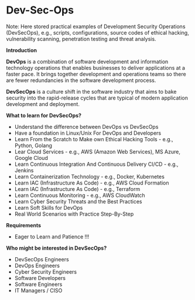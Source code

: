 # Dev-Sec-Ops
Note: Here stored practical examples of Development Security Operations (DevSecOps), e.g., scripts, configurations, source codes of ethical hacking, vulnerability scanning, penetration testing and threat analysis.

**Introduction**

**DevOps** is a combination of software development and information technology operations that enables businesses to deliver applications at a faster pace. It brings together development and operations teams so there are fewer redundancies in the software development process.

**DevSecOps** is a culture shift in the software industry that aims to bake security into the rapid-release cycles that are typical of modern application development and deployment.

**What to learn for DevSecOps?**
- Understand the difference between DevOps vs DevSecOps
- Have a foundation in Linux/Unix For DevOps and Developers
- Learn From the Scratch to Make own Ethical Hacking Tools - e.g., Python, Golang
- Lear Cloud Services - e.g., AWS (Amazon Web Services), MS Azure, Google Cloud
- Learn Continuous Integration And Continuous Delivery CI/CD - e.g., Jenkins
- Learn Containerization Technology - e.g., Docker, Kubernetes
- Learn IAC (Infrastructure As Code) - e.g., AWS Cloud Formation
- Learn IAC (Infrastructure As Code) - e.g., Terraform
- Learn Continuous Monitoring - e.g., AWS CloudWatch
- Learn Cyber Security Threats and the Best Practices
- Learn Soft Skills for DevOps
- Real World Scenarios with Practice Step-By-Step

**Requirements**
- Eager to Learn and Patience !!!

**Who might be interested in DevSecOps?**
- DevSecOps Engineers
- DevOps Engineers
- Cyber Security Engineers
- Software Developers
- Software Engineers
- IT Managers / CISO
